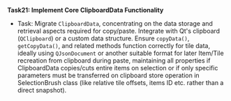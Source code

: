 **Task21: Implement Core ClipboardData Functionality**
- Task: Migrate `ClipboardData`, concentrating on the data storage and retrieval aspects required for copy/paste. Integrate with Qt's clipboard (`QClipboard`) or a custom data structure. Ensure `copyData()`, `getCopyData()`, and related methods function correctly for tile data, ideally using `QJsonDocument` or another suitable format for later Item/Tile recreation from clipboard during paste, maintaining all properties if ClipboardData copies/cuts entire items on selection or if only specific parameters must be transferred on clipboard store operation in SelectionBrush class (like relative tile offsets, items ID etc. rather than a direct snapshot).
